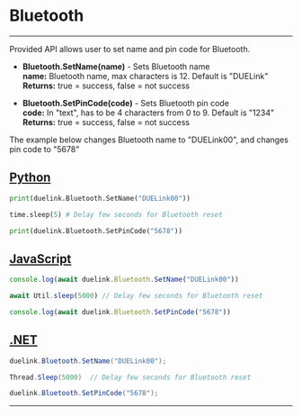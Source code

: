 # Bluetooth

---

Provided API allows user to set name and pin code for Bluetooth.


- **Bluetooth.SetName(name)** - Sets Bluetooth name <br>
**name:**  Bluetooth name, max characters is 12. Default is "DUELink" <br>
**Returns:** true = success, false = not success <br>

- **Bluetooth.SetPinCode(code)** - Sets Bluetooth pin code  <br>
**code:** In "text", has to be 4 characters from 0 to 9. Default is "1234" <br>
**Returns:** true = success, false = not success <br>

The example below changes Bluetooth name to "DUELink00", and changes pin code to "5678"

## [Python](#tab/py)
```py
print(duelink.Bluetooth.SetName("DUELink00"))

time.sleep(5) # Delay few seconds for Bluetooth reset

print(duelink.Bluetooth.SetPinCode("5678"))
```

## [JavaScript](#tab/js)
```js
console.log(await duelink.Bluetooth.SetName("DUELink00"))

await Util.sleep(5000) // Delay few seconds for Bluetooth reset

console.log(await duelink.Bluetooth.SetPinCode("5678"))
```

## [.NET](#tab/net)
```cs
duelink.Bluetooth.SetName("DUELink00");

Thread.Sleep(5000)  // Delay few seconds for Bluetooth reset

duelink.Bluetooth.SetPinCode("5678");
```

---